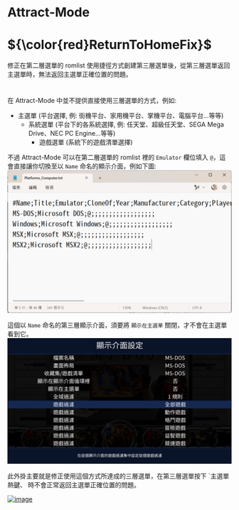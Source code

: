 # Attract-Mode
# ${\color{red}ReturnToHomeFix}$
修正在第二層選單的 romlist 使用捷徑方式創建第三層選單後，從第三層選單返回主選單時，無法返回主選單正確位置的問題。

#

在 Attract-Mode 中並不提供直接使用三層選單的方式，例如:

- 主選單 (平台選擇, 例: 街機平台、家用機平台、掌機平台、電腦平台...等等)
   - 系統選單 (平台下的各系統選擇, 例: 任天堂、超級任天堂、SEGA Mega Drive、NEC PC Engine...等等)
     - 遊戲選單 (系統下的遊戲清單選擇)

不過 Attract-Mode 可以在第二層選單的 romlist 裡的 `Emulator` 欄位填入 `@`，這會直接讓你切換至以 `Name` 命名的顯示介面，例如下圖:
![image](../plugins/Readme/ReturnToHomeFix_1.png)

這個以 `Name` 命名的第三層顯示介面，須要將 `顯示在主選單` 關閉，才不會在主選單看到它。
![image](../plugins/Readme/ReturnToHomeFix_2.png)

此外掛主要就是修正使用這個方式所達成的三層選單，在第三層選單按下 `主選單熱鍵、 時不會正常返回主選單正確位置的問題。

[![image](https://img.youtube.com/vi/Z3LtTPVJBww/0.jpg)](https://www.youtube.com/watch?v=Z3LtTPVJBww)
